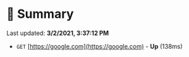 # 📖 Summary
Last updated: **3/2/2021, 3:37:12 PM**

- `GET` [https://google.com](https://google.com) - **Up** (138ms)
